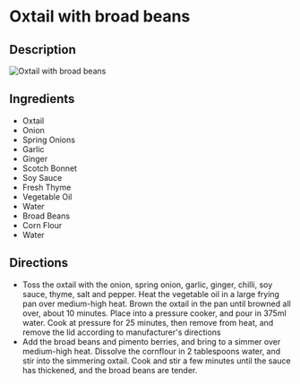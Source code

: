 # Oxtail with broad beans

## Description
![Oxtail with broad beans](https://www.themealdb.com/images/media/meals/1520083578.jpg "Oxtail with broad beans")

## Ingredients
- Oxtail
- Onion
- Spring Onions
- Garlic
- Ginger
- Scotch Bonnet
- Soy Sauce
- Fresh Thyme
- Vegetable Oil
- Water
- Broad Beans
- Corn Flour
- Water

## Directions
- Toss the oxtail with the onion, spring onion, garlic, ginger, chilli, soy sauce, thyme, salt and pepper. Heat the vegetable oil in a large frying pan over medium-high heat. Brown the oxtail in the pan until browned all over, about 10 minutes. Place into a pressure cooker, and pour in 375ml water. Cook at pressure for 25 minutes, then remove from heat, and remove the lid according to manufacturer's directions
- Add the broad beans and pimento berries, and bring to a simmer over medium-high heat. Dissolve the cornflour in 2 tablespoons water, and stir into the simmering oxtail. Cook and stir a few minutes until the sauce has thickened, and the broad beans are tender.
